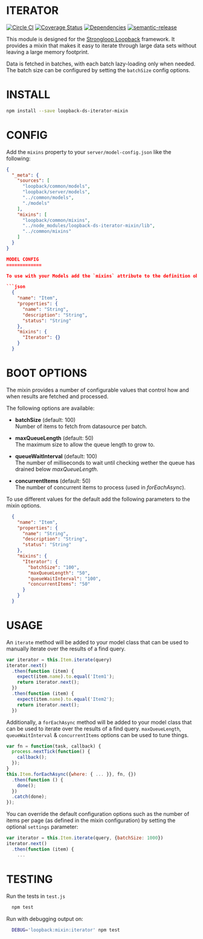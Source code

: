 ITERATOR
=============

[![Circle CI](https://circleci.com/gh/fullcube/loopback-ds-iterator-mixin.svg?style=svg)](https://circleci.com/gh/fullcube/loopback-ds-iterator-mixin) [![Coverage Status](https://coveralls.io/repos/fullcube/loopback-ds-iterator-mixin/badge.svg?branch=forEachAsync&service=github)](https://coveralls.io/github/fullcube/loopback-ds-iterator-mixin?branch=forEachAsync) [![Dependencies](http://img.shields.io/david/fullcube/loopback-ds-iterator-mixin.svg?style=flat)](https://david-dm.org/fullcube/loopback-ds-iterator-mixin) [![semantic-release](https://img.shields.io/badge/%20%20%F0%9F%93%A6%F0%9F%9A%80-semantic--release-e10079.svg)](https://github.com/semantic-release/semantic-release)

This module is designed for the [Strongloop Loopback](https://github.com/strongloop/loopback) framework. It provides a mixin that makes it easy to iterate through large data sets without leaving a large memory footprint.

Data is fetched in batches, with each batch lazy-loading only when needed. The batch size can be configured by setting the `batchSize` config options.

INSTALL
=============

```bash
npm install --save loopback-ds-iterator-mixin
```

CONFIG
=============

Add the `mixins` property to your `server/model-config.json` like the following:

```json
{
  "_meta": {
    "sources": [
      "loopback/common/models",
      "loopback/server/models",
      "../common/models",
      "./models"
    ],
    "mixins": [
      "loopback/common/mixins",
      "../node_modules/loopback-ds-iterator-mixin/lib",
      "../common/mixins"
    ]
  }
}

MODEL CONFIG
=============

To use with your Models add the `mixins` attribute to the definition object of your model config.

```json
  {
    "name": "Item",
    "properties": {
      "name": "String",
      "description": "String",
      "status": "String"
    },
    "mixins": {
      "Iterator": {}
    }
  }
```

BOOT OPTIONS
=============

The mixin provides a number of configurable values that control how and when results are fetched and processed.

The following options are available:

 - **batchSize** (default: 100)  
   Number of items to fetch from datasource per batch.

 - **maxQueueLength** (default: 50)  
   The maximum size to allow the queue length to grow to.

 - **queueWaitInterval** (default: 100)  
   The number of milliseconds to wait until checking wether the queue has drained below *maxQueueLength*.

 - **concurrentItems** (default: 50)  
   The number of concurrent items to process (used in *forEachAsync*).

To use different values for the default add the following parameters to the mixin options.

```json
  {
    "name": "Item",
    "properties": {
      "name": "String",
      "description": "String",
      "status": "String"
    },
    "mixins": {
      "Iterator": {
        "batchSize": "100",
        "maxQueueLength": "50",
        "queueWaitInterval": "100",
        "concurrentItems": "50"
      }
    }
  }
```



USAGE
=============

An `iterate` method will be added to your model class that can be used to manually iterate over the results of a find
query.

```javascript
var iterator = this.Item.iterate(query)
iterator.next()
  .then(function (item) {
    expect(item.name).to.equal('Item1');
    return iterator.next();
  })
  .then(function (item) {
    expect(item.name).to.equal('Item2');
    return iterator.next();
  })
```

Additionally, a `forEachAsync` method will be added to your model class that can be used to iterate over the
results of a find query. `maxQueueLength`, `queueWaitInterval` & `concurrentItems` options can be used to tune things.

```javascript
var fn = function(task, callback) {
  process.nextTick(function() {
    callback();
  });
}
this.Item.forEachAsync({where: { ... }}, fn, {})
  .then(function () {
    done();
  })
  .catch(done);
});
```

You can override the default configuration options such as the number of items per page (as defined in the mixin
configuration) by setting the optional `settings` parameter:

```javascript
var iterator = this.Item.iterate(query, {batchSize: 1000})
iterator.next()
  .then(function (item) {
    ...
```

TESTING
=============

Run the tests in `test.js`

```bash
  npm test
```

Run with debugging output on:

```bash
  DEBUG='loopback:mixin:iterator' npm test
```
